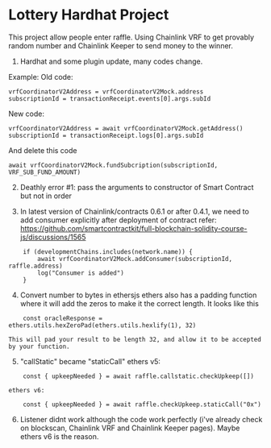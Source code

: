 # Lottery Hardhat Project

This project allow people enter raffle. Using Chainlink VRF to get provably random number and Chainlink Keeper to send money to the winner.

1. Hardhat and some plugin update, many codes change.

Example:
Old code:

```shell
vrfCoordinatorV2Address = vrfCoordinatorV2Mock.address
subscriptionId = transactionReceipt.events[0].args.subId
```

New code:

```shell
vrfCoordinatorV2Address = await vrfCoordinatorV2Mock.getAddress()
subscriptionId = transactionReceipt.logs[0].args.subId
```

And delete this code

```shell
await vrfCoordinatorV2Mock.fundSubcription(subscriptionId, VRF_SUB_FUND_AMOUNT)
```

2. Deathly error #1: pass the arguments to constructor of Smart Contract but not in order

3. In latest version of Chainlink/contracts 0.6.1 or after 0.4.1,
   we need to add consumer explicitly after deployment of contract
   refer: https://github.com/smartcontractkit/full-blockchain-solidity-course-js/discussions/1565

```shell
    if (developmentChains.includes(network.name)) {
        await vrfCoordinatorV2Mock.addConsumer(subscriptionId, raffle.address)
        log("Consumer is added")
    }
```

4. Convert number to bytes in ethersjs
   ethers also has a padding function where it will add the zeros to make it the correct length. It looks like this

```shell
    const oracleResponse = ethers.utils.hexZeroPad(ethers.utils.hexlify(1), 32)
```

    This will pad your result to be length 32, and allow it to be accepted by your function.

5. "callStatic" became "staticCall"
   ethers v5:

```shell
    const { upkeepNeeded } = await raffle.callstatic.checkUpkeep([])
```

    ethers v6:

```shell
    const { upkeepNeeded } = await raffle.checkUpkeep.staticCall("0x")
```

6. Listener didnt work although the code work perfectly (i've already check on blockscan, Chainlink VRF and Chainlink Keeper pages). Maybe ethers v6 is the reason.
